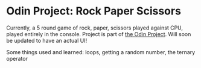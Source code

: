 # Odin Project: Rock Paper Scissors

Currently, a 5 round game of rock, paper, scissors played against CPU, played entirely in the console. Project is part of [the Odin Project](https://www.theodinproject.com/lessons/foundations-rock-paper-scissors). Will soon be updated to have an actual UI!

Some things used and learned: loops, getting a random number, the ternary operator

